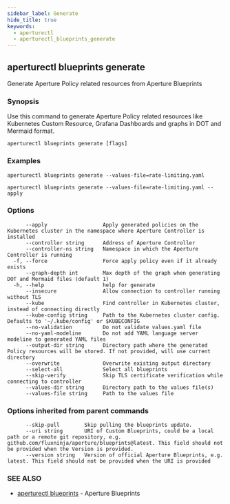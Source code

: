 ```yaml
---
sidebar_label: Generate
hide_title: true
keywords:
  - aperturectl
  - aperturectl_blueprints_generate
---
```


<!-- markdownlint-disable -->

## aperturectl blueprints generate

Generate Aperture Policy related resources from Aperture Blueprints

### Synopsis

Use this command to generate Aperture Policy related resources like Kubernetes Custom Resource, Grafana Dashboards and graphs in DOT and Mermaid format.

```
aperturectl blueprints generate [flags]
```

### Examples

```
aperturectl blueprints generate --values-file=rate-limiting.yaml

aperturectl blueprints generate --values-file=rate-limiting.yaml --apply
```

### Options

```
      --apply                  Apply generated policies on the Kubernetes cluster in the namespace where Aperture Controller is installed
      --controller string      Address of Aperture Controller
      --controller-ns string   Namespace in which the Aperture Controller is running
  -f, --force                  Force apply policy even if it already exists
      --graph-depth int        Max depth of the graph when generating DOT and Mermaid files (default 1)
  -h, --help                   help for generate
      --insecure               Allow connection to controller running without TLS
      --kube                   Find controller in Kubernetes cluster, instead of connecting directly
      --kube-config string     Path to the Kubernetes cluster config. Defaults to '~/.kube/config' or $KUBECONFIG
      --no-validation          Do not validate values.yaml file
      --no-yaml-modeline       Do not add YAML language server modeline to generated YAML files
      --output-dir string      Directory path where the generated Policy resources will be stored. If not provided, will use current directory
      --overwrite              Overwrite existing output directory
      --select-all             Select all blueprints
      --skip-verify            Skip TLS certificate verification while connecting to controller
      --values-dir string      Directory path to the values file(s)
      --values-file string     Path to the values file
```

### Options inherited from parent commands

```
      --skip-pull        Skip pulling the blueprints update.
      --uri string       URI of Custom Blueprints, could be a local path or a remote git repository, e.g. github.com/fluxninja/aperture/blueprints@latest. This field should not be provided when the Version is provided.
      --version string   Version of official Aperture Blueprints, e.g. latest. This field should not be provided when the URI is provided
```

### SEE ALSO

- [aperturectl blueprints](/reference/aperturectl/blueprints/blueprints.md) - Aperture Blueprints
